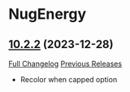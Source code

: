 # NugEnergy

## [10.2.2](https://github.com/rgd87/NugEnergy/tree/10.2.2) (2023-12-28)
[Full Changelog](https://github.com/rgd87/NugEnergy/compare/10.2.1...10.2.2) [Previous Releases](https://github.com/rgd87/NugEnergy/releases)

- Recolor when capped option  
